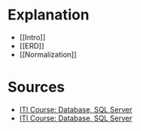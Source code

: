 # Explanation
- [[Intro]]
- [[ERD]]
- [[Normalization]]

# Sources
- [ITI Course: Database, SQL Server](https://youtube.com/playlist?list=PLSGEGD0dbMKrvd5ppnyFLm7q3xEH97T-t&si=TRZGZMHhIFt97Yea)
- [ITI Course: Database, SQL Server](https://youtube.com/playlist?list=PLoRh0POuk1Rw-BZU-DPI6cA_c5W9_2uF_&si=aKsCjYqB3G5anjxK)